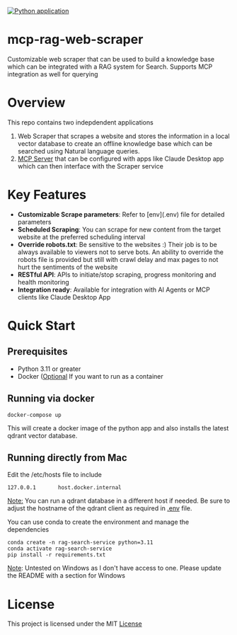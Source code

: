 [![Python application](https://github.com/arunjeyaprasad/mcp-rag-web-scraper/actions/workflows/python-app.yml/badge.svg)](https://github.com/arunjeyaprasad/mcp-rag-web-scraper/actions/workflows/python-app.yml)
# mcp-rag-web-scraper

Customizable web scraper that can be used to build a knowledge base which can be integrated with a RAG system for Search. Supports MCP integration as well for querying

# Overview

This repo contains two indepdendent applications
1) Web Scraper that scrapes a website and stores the information in a local vector database to create an offline knowledge base which can be searched using Natural language queries.
2) [MCP Server](mcp) that can be configured with apps like Claude Desktop app which can then interface with the Scraper service

# Key Features
<ul>
<li><b>Customizable Scrape parameters</b>: Refer to [env](.env) file for detailed parameters</li>
<li><b>Scheduled Scraping</b>: You can scrape for new content from the target website at the preferred scheduling interval</li>
<li><b>Override robots.txt</b>: Be sensitive to the websites :) Their job is to be always available to viewers not to serve bots. An ability to override the robots file is provided but still with crawl delay and max pages to not hurt the sentiments of the website</li>
<li><b>RESTful API</b>: APIs to initiate/stop scraping, progress monitoring and health monitoring</li>
<li><b>Integration ready</b>: Available for integration with AI Agents or MCP clients like Claude Desktop App</li>
</ul>

# Quick Start
## Prerequisites
<ul>
<li>Python 3.11 or greater</li>
<li>Docker (<u>Optional</u> If you want to run as a container</li>
</ul>

## Running via docker
```
docker-compose up
```
<p>This will create a docker image of the python app and also installs the latest qdrant vector database.</p>

## Running directly from Mac

Edit the /etc/hosts file to include
```
127.0.0.1       host.docker.internal
```
<u>Note:</u> You can run a qdrant database in a different host if needed. Be sure to adjust the hostname of the qdrant client as required in [.env](.env) file.

You can use conda to create the environment and manage the dependencies
```
conda create -n rag-search-service python=3.11
conda activate rag-search-service
pip install -r requirements.txt
```

<u>Note</u>: Untested on Windows as I don't have access to one. Please update the README with a section for Windows

# License
This project is licensed under the MIT [License](LICENSE)

